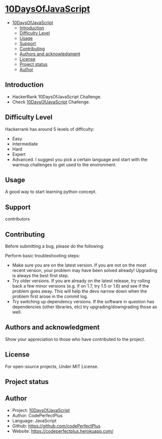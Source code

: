 # [10DaysOfJavaScript](https://www.hackerrank.com/domains/tutorials/10-days-of-javascript)

- [10DaysOfJavaScript](#10daysofjavascript)
  - [Introduction](#introduction)
  - [Difficulty Level](#difficulty-level)
  - [Usage](#usage)
  - [Support](#support)
  - [Contributing](#contributing)
  - [Authors and acknowledgment](#authors-and-acknowledgment)
  - [License](#license)
  - [Project status](#project-status)
  - [Author](#author)

## Introduction

- HackerRank 10DaysOfJavaScript Challenge.
- Check [10DaysOfJavaScript](https://www.hackerrank.com/domains/tutorials/10-days-of-javascript) Challenge.

## Difficulty Level

Hackerrank has around 5 levels of difficulty:

- Easy
- Intermediate
- Hard
- Expert
- Advanced.
I suggest you pick a certain language and start with the warmup challenges to get used to the environment.

## Usage

A good way to start learning python concept.

## Support

contributors

## Contributing

Before submitting a bug, please do the following:

Perform basic troubleshooting steps:

- Make sure you are on the latest version. If you are not on the most recent version, your problem may have been solved already! Upgrading is always the best first step.
- Try older versions. If you are already on the latest release, try rolling back a few minor versions (e.g. if on 1.7, try 1.5 or 1.6) and see if the problem goes away. This will help the devs narrow down when the problem first arose in the commit log.
- Try switching up dependency versions. If the software in question has dependencies (other libraries, etc) try upgrading/downgrading those as well.

## Authors and acknowledgment

Show your appreciation to those who have contributed to the project.

## License

For open-source projects, Under MIT License.

## Project status

## Author

- Project: [10DaysOfJavaScript](https://www.hackerrank.com/domains/tutorials/10-days-of-javascript)
- Author: CodePerfectPlus
- Language: JavaScript
- Github: <https://github.com/codePerfectPlus>
- Website: <https://codeperfectplus.herokuapp.com/>

